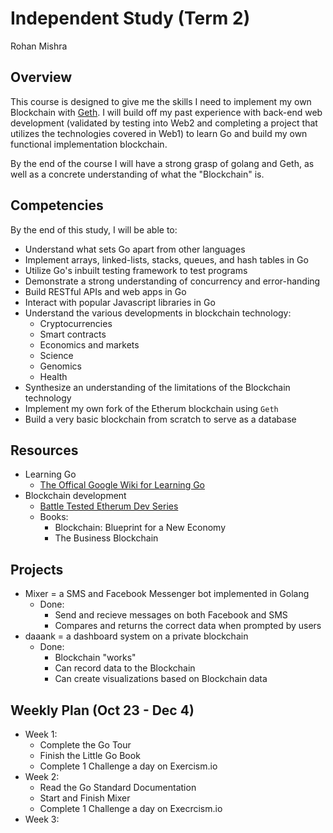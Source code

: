 # Independent Study (Term 2)
Rohan Mishra

## Overview
This course is designed to give me the skills I need to implement my own Blockchain
with [Geth](https://github.com/ethereum/go-ethereum/wiki/geth). I will build off
my past experience with back-end web development (validated by testing into Web2 and
completing a project that utilizes the technologies covered in Web1) to learn Go
and build my own functional implementation blockchain.

By the end of the course I will have a strong grasp of golang and Geth, as well as
a concrete understanding of what the "Blockchain" is.

## Competencies
By the end of this study, I will be able to:
- Understand what sets Go apart from other languages
- Implement arrays, linked-lists, stacks, queues, and hash tables in Go
- Utilize Go's inbuilt testing framework to test programs
- Demonstrate a strong understanding of concurrency and error-handing
- Build RESTful APIs and web apps in Go
- Interact with popular Javascript libraries in Go
- Understand the various developments in blockchain technology:
    + Cryptocurrencies
    + Smart contracts
    + Economics and markets
    + Science
    + Genomics
    + Health
- Synthesize an understanding of the limitations of the Blockchain technology
- Implement my own fork of the Etherum blockchain using `Geth`
- Build a very basic blockchain from scratch to serve as a database

## Resources
- Learning Go
    + [The Offical Google Wiki for Learning Go](https://github.com/golang/go/wiki/Learn)
- Blockchain development
    + [Battle Tested Etherum Dev Series](http://decypher.tv/series/ethereum-development)
    + Books:
        * Blockchain: Blueprint for a New Economy
        * The Business Blockchain

## Projects
- Mixer = a SMS and Facebook Messenger bot implemented in Golang
    + Done:
        - Send and recieve messages on both Facebook and SMS
        - Compares and returns the correct data when prompted by users
- daaank = a dashboard system on a private blockchain
    + Done:
        - Blockchain "works"
        - Can record data to the Blockchain
        - Can create visualizations based on Blockchain data

## Weekly Plan (Oct 23 - Dec 4)
- Week 1:
    + Complete the Go Tour
    + Finish the Little Go Book
    + Complete 1 Challenge a day on Exercism.io
- Week 2:
    + Read the Go Standard Documentation
    + Start and Finish Mixer
    + Complete 1 Challenge a day on Execrcism.io
- Week 3:


